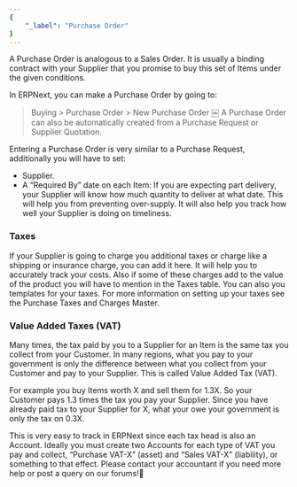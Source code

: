 ```yaml
---
{
	"_label": "Purchase Order"
}
---
```

A Purchase Order is analogous to a Sales Order. It is usually a binding contract with your Supplier that you promise to buy this set of Items under the given conditions.

In ERPNext, you can make a Purchase Order by going to:

> Buying > Purchase Order > New Purchase Order
￼
A Purchase Order can also be automatically created from a Purchase Request or  Supplier Quotation.

Entering a Purchase Order is very similar to a Purchase Request, additionally you will have to set:

- Supplier. 
- A “Required By” date on each Item: If you are expecting part delivery, your Supplier will know how much quantity to deliver at what date. This will help you from preventing over-supply. It will also help you track how well your Supplier is doing on timeliness.

### Taxes

If your Supplier is going to charge you additional taxes or charge like a shipping or insurance charge, you can add it here. It will help you to accurately track your costs. Also if some of these charges add to the value of the product you will have to mention in the Taxes table. You can also you templates for your taxes. For more information on setting up your taxes see the Purchase Taxes and Charges Master.


### Value Added Taxes (VAT)

Many times, the tax paid by you to a Supplier for an Item is the same tax you collect from your Customer. In many regions, what you pay to your government is only the difference between what you collect from your Customer and pay to your Supplier. This is called Value Added Tax (VAT). 

For example you buy Items worth X and sell them for 1.3X. So your Customer pays 1.3 times the tax you pay your Supplier. Since you have already paid tax to your Supplier for X, what your owe your government is only the tax on 0.3X.

This is very easy to track in ERPNext since each tax head is also an Account. Ideally you must create two Accounts for each type of VAT you pay and collect, “Purchase VAT-X” (asset) and “Sales VAT-X” (liability), or something to that effect. Please contact your accountant if you need more help or post a query on our forums!
